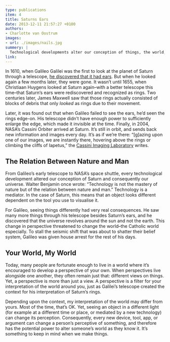 ```yaml
---
type: publications
item: 4
title: Saturns Ears
date: 2013-12-11 21:57:27 +0100
authors: 
- Charlotte van Oostrum
images:
- url: ./images/nails.jpg 
summery: | 
  Technological developments alter our conception of things, the world, or even the universe. They change your perspective and filter your interpretation of the world around you.
link: 
---
```

In 1610, when Galileo Galilei was the first to look at the planet of Saturn through a telescope, [he discovered that it had ears](https://en.wikipedia.org/wiki/Rings_of_Saturn). But when he looked again a few months later, they were gone. It wasn’t until 1655, when Christiaan Huygens looked at Saturn again–with a better telescope this time–that Saturn’s ears were rediscovered and recognized as rings. Two centuries later, James Maxwell saw that those rings actually consisted of blocks of debris that only *looked* as rings due to their movement.

Later, it was found out that when Galileo failed to see the ears, he’d seen the rings edge-on. His telescope didn’t have enough power to sufficiently enlarge the edge, which made it invisible at the time. Finally, in 2004, NASA’s Cassini Orbiter arrived at Saturn. It’s still in orbit, and sends back new information and images every day. It’s as if we’re there: “[g]azing upon one of our images, we are instantly there, hovering above the rings or climbing the cliffs of Iapetus,” the [Cassini Imaging Laboratory](http://www.ciclops.org/) writes.

## The Relation Between Nature and Man

From Galileo’s early telescope to NASA’s space shuttle, every technological development altered our conception of Saturn and consequently our universe. Walter Benjamin once wrote: “Technology is not the mastery of nature but of the relation between nature and man.” Technology is a mediator. In the case of Saturn, this means that an object looks different dependent on the tool you use to visualise it.

For Galileo, seeing things differently had very real consequences. He saw many more things through his telescope besides Saturn’s ears, and he discovered that the universe revolves around the sun and not the earth. This change in perspective threatened to change the world–the Catholic world especially. To stall the seismic shift that was about to shatter their belief system, Galileo was given house arrest for the rest of his days.

## Your World, My World

Today, many people are fortunate enough to live in a world where it’s encouraged to develop a perspective of your own. When perspectives live alongside one another, they often remain just that: different views on things. Yet, a perspective is more than just a view. A perspective is a filter for your interpretation of the world around you, just as Galilei’s telescope created the context for his interpretation of Saturn’s rings. 

Depending upon the context, my interpretation of the world may differ from yours. 
Most of the time, that’s OK. Yet, seeing an object in a different light (for example at a different time or place, or mediated by a new technology) can change its perception. Consequently, every new device, tool, app, or argument can change a person’s perceptive of something, and therefore has the potential power to alter someone’s world as they know it. It’s something to keep in mind when we make things. 


